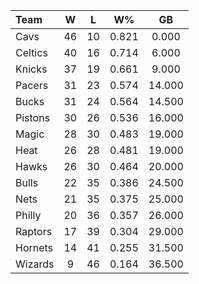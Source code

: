 | Team                             |  W  |  L  |  W%   |   GB   |
|:---------------------------------|:---:|:---:|:-----:|:------:|
| [](/r/clevelandcavs) Cavs        | 46  | 10  | 0.821 | 0.000  |
| [](/r/bostonceltics) Celtics     | 40  | 16  | 0.714 | 6.000  |
| [](/r/nyknicks) Knicks           | 37  | 19  | 0.661 | 9.000  |
| [](/r/pacers) Pacers             | 31  | 23  | 0.574 | 14.000 |
| [](/r/mkebucks) Bucks            | 31  | 24  | 0.564 | 14.500 |
| [](/r/detroitpistons) Pistons    | 30  | 26  | 0.536 | 16.000 |
| [](/r/orlandomagic) Magic        | 28  | 30  | 0.483 | 19.000 |
| [](/r/heat) Heat                 | 26  | 28  | 0.481 | 19.000 |
| [](/r/atlantahawks) Hawks        | 26  | 30  | 0.464 | 20.000 |
| [](/r/chicagobulls) Bulls        | 22  | 35  | 0.386 | 24.500 |
| [](/r/gonets) Nets               | 21  | 35  | 0.375 | 25.000 |
| [](/r/sixers) Philly             | 20  | 36  | 0.357 | 26.000 |
| [](/r/torontoraptors) Raptors    | 17  | 39  | 0.304 | 29.000 |
| [](/r/charlottehornets) Hornets  | 14  | 41  | 0.255 | 31.500 |
| [](/r/washingtonwizards) Wizards |  9  | 46  | 0.164 | 36.500 |